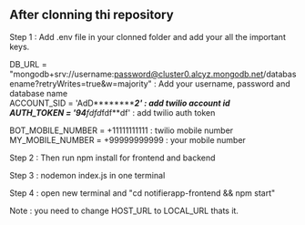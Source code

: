 ## After clonning thi repository

Step 1 : Add .env file in your clonned folder and add your all the important keys. <br/>

DB_URL = "mongodb+srv://username:password@cluster0.alcyz.mongodb.net/databasename?retryWrites=true&w=majority" : Add your username, password and database name <br/>
ACCOUNT_SID = 'AdD****************************2'   : add twilio account id  <br/>
AUTH_TOKEN = '94*******************fdfd*fdf**df'   : add twilio auth token  <br/>

BOT_MOBILE_NUMBER = +11111111111  : twilio mobile number <br/>
MY_MOBILE_NUMBER = +99999999999   : your mobile number <br/>

Step 2 : Then run npm install for frontend and backend <br/>

Step 3 : nodemon index.js in one terminal <br/>

Step 4 : open new terminal and "cd notifierapp-frontend && npm start" <br/>

Note : you need to change HOST_URL to LOCAL_URL thats it. <br/>






